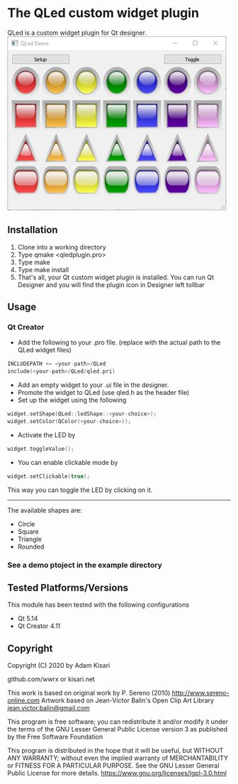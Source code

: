 # The QLed custom widget plugin
QLed is a custom widget plugin for Qt designer. 
![QLed example Screenshot](https://raw.githubusercontent.com/wwrx/QLed/master/example/screenshot.png)


## Installation
1. Clone into a working directory
2. Type qmake <qledplugin.pro>
3. Type make
4. Type make install
5. That's all, your Qt custom widget plugin is installed. You can run Qt Designer
   and you will find the plugin icon in Designer left tollbar


## Usage
### Qt Creator
* Add the following to your .pro file.
(replace <your-path> with the actual path to the QLed widget files)
```cpp
INCLUDEPATH += <your-path>/QLed
include(<your-path>/QLed/qled.pri)
```
* Add an empty widget to your .ui file in the designer.
* Promote the widget to QLed (use qled.h as the header file)
* Set up the widget using the following
```cpp
widget.setShape(QLed::ledShape::<your-choice>);
widget.setColor(QColor(<your-choice>));
```
* Activate the LED by
```cpp
widget.toggleValue();
```
* You can enable clickable mode by
```cpp
widget.setClickable(true);
```
This way you can toggle the LED by clicking on it.

------------------------------------------------------------------------------
The available shapes are:
* Circle
* Square
* Triangle
* Rounded

### See a demo ptoject in the example directory

## Tested Platforms/Versions
This module has been tested with the following configurations
* Qt 5.14
* Qt Creator 4.11


## Copyright
Copyright (C) 2020 by Adam Kisari

github.com/wwrx   or   kisari.net
 
This work is based on original work by P. Sereno (2010)
http://www.sereno-online.com
Artwork based on Jean-Victor Balin's Open Clip Art Library
jean.victor.balin@gmail.com

This program is free software; you can redistribute it and/or modify
it under the terms of the GNU Lesser General Public License
version 3 as published by the Free Software Foundation
 
This program is distributed in the hope that it will be useful,
but WITHOUT ANY WARRANTY; without even the implied warranty of
MERCHANTABILITY or FITNESS FOR A PARTICULAR PURPOSE.  See the
GNU Lesser General Public License for more details.
https://www.gnu.org/licenses/lgpl-3.0.html


